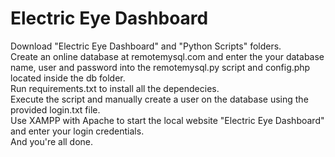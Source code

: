 # Electric Eye Dashboard #
Download "Electric Eye Dashboard" and "Python Scripts" folders. <br/>
Create an online database at remotemysql.com and enter the your database name, user and password into the remotemysql.py script and config.php located inside the db folder. <br/>
Run requirements.txt to install all the dependecies. <br/>
Execute the script and manually create a user on the database using the provided login.txt file. <br/>
Use XAMPP with Apache to start the local website "Electric Eye Dashboard" and enter your login credentials. <br/>
And you're all done.
